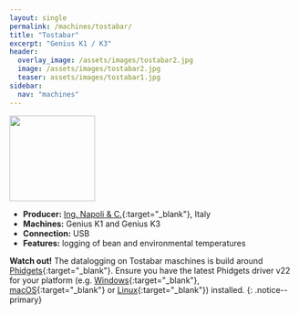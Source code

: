 ```yaml
---
layout: single
permalink: /machines/tostabar/
title: "Tostabar"
excerpt: "Genius K1 / K3"
header:
  overlay_image: /assets/images/tostabar2.jpg
  image: /assets/images/tostabar2.jpg
  teaser: assets/images/tostabar1.jpg
sidebar:
  nav: "machines"
---
```


<img class="tab-image" src="{{ site.baseurl }}/assets/images/supporter-badge.png" width="150px">

* __Producer:__ [Ing. Napoli & C.](https://www.ingnapoli.com/){:target="_blank"}, Italy
* __Machines:__ Genius K1 and Genius K3
* __Connection:__ USB
* __Features:__ logging of bean and environmental temperatures

**Watch out!**
The datalogging on Tostabar maschines is build around [Phidgets](https://www.phidgets.com/){:target="_blank"}. Ensure you have the latest Phidgets driver v22 for your platform (e.g. [Windows](https://www.phidgets.com/docs/OS_-_Windows){:target="_blank"}, [macOS](https://www.phidgets.com/docs/OS_-_macOS){:target="_blank"} or [Linux](https://www.phidgets.com/docs/OS_-_Linux){:target="_blank"}) installed.
{: .notice--primary}